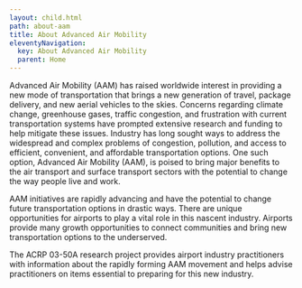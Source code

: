 ```yaml
---
layout: child.html
path: about-aam
title: About Advanced Air Mobility
eleventyNavigation:
  key: About Advanced Air Mobility
  parent: Home
---
```

Advanced Air Mobility (AAM) has raised worldwide interest in providing a new mode of transportation that brings a new generation of travel, package delivery, and new aerial vehicles to the skies. Concerns regarding climate change, greenhouse gases, traffic congestion, and frustration with current transportation systems have prompted extensive research and funding to help mitigate these issues. Industry has long sought ways to address the widespread and complex problems of congestion, pollution, and access to efficient, convenient, and affordable transportation options. One such option, Advanced Air Mobility (AAM), is poised to bring major benefits to the air transport and surface transport sectors with the potential to change the way people live and work.

AAM initiatives are rapidly advancing and have the potential to change future transportation options in drastic ways. There are unique opportunities for airports to play a vital role in this nascent industry. Airports provide many growth opportunities to connect communities and bring new transportation options to the underserved. 

The ACRP 03-50A research project provides airport industry practitioners with information about the rapidly forming AAM movement and helps advise practitioners on items essential to preparing for this new industry.
